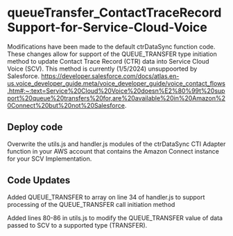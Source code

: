 # queueTransfer_ContactTraceRecordSupport-for-Service-Cloud-Voice

Modifications have been made to the default ctrDataSync function code. These changes allow for support of the QUEUE_TRANSFER type initiation method to update Contact Trace Record (CTR) data into Service Cloud Voice (SCV). This method is currently (1/5/2024) unsuppoorted by Salesforce. https://developer.salesforce.com/docs/atlas.en-us.voice_developer_guide.meta/voice_developer_guide/voice_contact_flows.htm#:~:text=Service%20Cloud%20Voice%20doesn%E2%80%99t%20support%20queue%20transfers%20for,are%20available%20in%20Amazon%20Connect%20but%20not%20Salesforce.

## Deploy code
Overwrite the utils.js and handler.js modules of the ctrDataSync CTI Adapter function in your AWS account that contains the Amazon Connect instance for your SCV Implementation.

## Code Updates
Added QUEUE_TRANSFER to array on line 34 of handler.js to support processing of the QUEUE_TRANSFER call initiation method

Added lines 80-86 in utils.js to modify the QUEUE_TRANSFER value of data passed to SCV to a supported type (TRANSFER).
